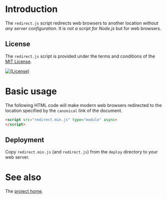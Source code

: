 # Introduction

The `redirect.js` script redirects web browsers to another location *without
any server configuration*.
It is *not a script for Node.js* but for web browsers.

## License

The `redirect.js` script is provided under the terms and conditions of the
[MIT License][MIT].

[![(License)](https://img.shields.io/badge/license-MIT-blue.svg)][MIT]

[MIT]: https://opensource.org/licenses/MIT

# Basic usage

The following HTML code will make modern web browsers redirected to the
location specified by the `canonical` link of the document.

```html
<script src="redirect.min.js" type="module" async>
</script>
```

## Deployment

Copy `redirect.min.js` (and `redirect.js`) from the `deploy` directory to your
web server.

# See also

The [project home](https://vx68k.bitbucket.io/redirect.js/).
